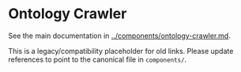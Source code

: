 # Ontology Crawler

See the main documentation in [../components/ontology-crawler.md](../components/ontology-crawler.md).

This is a legacy/compatibility placeholder for old links. Please update references to point to the canonical file in `components/`.
